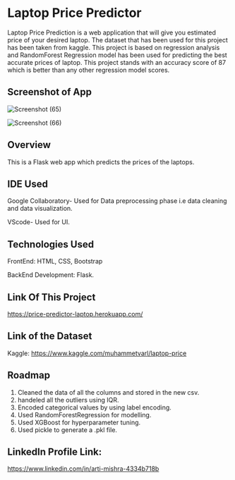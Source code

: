 # Laptop Price Predictor


Laptop Price Prediction is a web application that will give you estimated price of your desired laptop. The dataset that has been used for this project has been taken from kaggle. This project is based on regression analysis and RandomForest Regression model has been used for predicting the best accurate prices of laptop. This project stands with an accuracy score of 87 which is better than any other regression model scores.


## Screenshot of App

![Screenshot (65)](https://user-images.githubusercontent.com/75839560/127092691-35b97595-5f26-468c-a645-75fa3a80f11d.png)

![Screenshot (66)](https://user-images.githubusercontent.com/75839560/127092676-f3ee65ac-69c0-4668-9c4c-2554251da7ea.png)



## Overview
This is a Flask web app which predicts the prices of the laptops.

## IDE Used

Google Collaboratory- Used for Data preprocessing phase i.e data cleaning and data visualization.

VScode- Used for UI.

## Technologies Used

FrontEnd: HTML, CSS, Bootstrap

BackEnd Development: Flask.

## Link Of This Project

https://price-predictor-laptop.herokuapp.com/

## Link of the Dataset

Kaggle: https://www.kaggle.com/muhammetvarl/laptop-price


## Roadmap

1. Cleaned the data of all the columns and stored in the new csv.
2. handeled all the outliers using IQR.
3. Encoded categorical values by using label encoding.
4. Used RandomForestRegression for modelling.
5. Used XGBoost for hyperparameter tuning.
6. Used pickle to generate a .pkl file.


## LinkedIn Profile Link:

https://www.linkedin.com/in/arti-mishra-4334b718b
